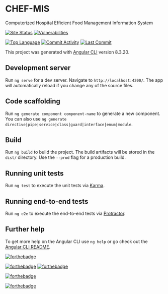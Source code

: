 # CHEF-MIS

Computerized Hospital Efficient Food Management Information System

[![Site Status](https://img.shields.io/website-up-down-green-red/http/chefmis.netlify.com.svg?label=Netlify&style=for-the-badge&logo=netlify)](https://chefmis.netlify.com)
[![Vulnerabilities](https://img.shields.io/snyk/vulnerabilities/github/iamjigz/chefmis/package.json.svg?style=for-the-badge&logo=github)](https://github.com/iamjigz/chefmis/issues)

[![Top Language](https://img.shields.io/github/languages/top/iamjigz/chefmis.svg?style=for-the-badge&logo=github)](https://github.com/iamjigz/chefmis/pulse)
[![Commit Activity](https://img.shields.io/github/commit-activity/y/iamjigz/chefmis.svg?style=for-the-badge&logo=github)](https://github.com/iamjigz/chefmis/graphs/commit-activity)
[![Last Commit](https://img.shields.io/github/last-commit/iamjigz/chefmis.svg?style=for-the-badge&logo=github)](https://github.com/iamjigz/chefmis/graphs/code-frequency)

This project was generated with [Angular CLI](https://github.com/angular/angular-cli) version 8.3.20.

## Development server

Run `ng serve` for a dev server. Navigate to `http://localhost:4200/`. The app will automatically reload if you change any of the source files.

## Code scaffolding

Run `ng generate component component-name` to generate a new component. You can also use `ng generate directive|pipe|service|class|guard|interface|enum|module`.

## Build

Run `ng build` to build the project. The build artifacts will be stored in the `dist/` directory. Use the `--prod` flag for a production build.

## Running unit tests

Run `ng test` to execute the unit tests via [Karma](https://karma-runner.github.io).

## Running end-to-end tests

Run `ng e2e` to execute the end-to-end tests via [Protractor](http://www.protractortest.org/).

## Further help

To get more help on the Angular CLI use `ng help` or go check out the [Angular CLI README](https://github.com/angular/angular-cli/blob/master/README.md).

[![forthebadge](https://forthebadge.com/images/badges/uses-badges.svg)](https://forthebadge.com)

[![forthebadge](https://forthebadge.com/images/badges/built-with-love.svg)](https://forthebadge.com)
[![forthebadge](https://forthebadge.com/images/badges/built-with-swag.svg)](https://forthebadge.com)

[![forthebadge](https://forthebadge.com/images/badges/powered-by-netflix.svg)](https://forthebadge.com)

[![forthebadge](https://forthebadge.com/images/badges/60-percent-of-the-time-works-every-time.svg)](https://forthebadge.com)
